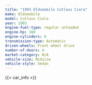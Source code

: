 ```yaml
---
title: "1993 Oldsmobile Cutlass Ciera"
make: Oldsmobile
model: Cutlass Ciera
year: 1993
engine-fuel-type: regular unleaded
engine-hp: 160
engine-cylinders: 6
transmission-type: Automatic
driven-wheels: Front wheel drive
number-of-doors: 4
market-category: N/A
vehicle-size: Midsize
vehicle-style: Sedan
---
```


{{< car_info >}}
